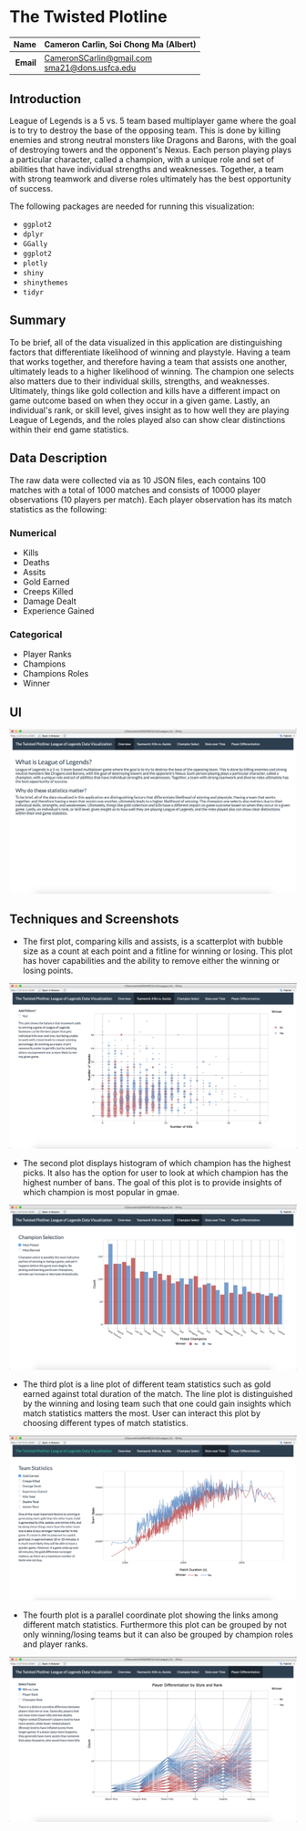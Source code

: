# The Twisted Plotline
| **Name**  | Cameron Carlin, Soi Chong Ma (Albert)  |
|----------:|:-------------|
| **Email** | CameronSCarlin@gmail.com <br /> sma21@dons.usfca.edu|

## Introduction

League of Legends is a 5 vs. 5 team based multiplayer game where the goal is to try to destroy the base of the opposing team. This is done by killing enemies and strong neutral monsters like Dragons and Barons, with the goal of destroying towers and the opponent's Nexus. Each person playing plays a particular character, called a champion, with a unique role and set of abilities that have individual strengths and weaknesses. Together, a team with strong teamwork and diverse roles ultimately has the best opportunity of success. 

The following packages are needed for running this visualization:

- `ggplot2`
- `dplyr`
- `GGally`
- `ggplot2`
- `plotly`
- `shiny`
- `shinythemes`
- `tidyr`

## Summary

To be brief, all of the data visualized in this application are distinguishing factors that differentiate likelihood of winning and playstyle. Having a team that works together, and therefore having a team that assists one another, ultimately leads to a higher likelihood of winning. The champion one selects also matters due to their individual skills, strengths, and weaknesses. Ultimately, things like gold collection and kills have a different impact on game outcome based on when they occur in a given game. Lastly, an individual's rank, or skill level, gives insight as to how well they are playing League of Legends, and the roles played also can show clear distinctions within their end game statistics.

## Data Description

The raw data were collected via as 10 JSON files, each contains 100 matches with a total of 1000 matches and consists of 10000 player observations (10 players per match). Each player observation has its match statistics as the following:

### Numerical

- Kills
- Deaths
- Assits
- Gold Earned
- Creeps Killed
- Damage Dealt
- Experience Gained

### Categorical

- Player Ranks
- Champions
- Champions Roles
- Winner

## UI

![IMAGE](viz1.png)

## Techniques and Screenshots

- The first plot, comparing kills and assists, is a scatterplot with bubble size as a count at each point and a fitline for winning or losing. This plot has hover capabilities and the ability to remove either the winning or losing points.

![IMAGE](viz2.png)

- The second plot displays histogram of which champion has the highest picks. It also has the option for user to look at which champion has the highest number of bans. The goal of this plot is to provide insights of which champion is most popular in gmae.

![IMAGE](viz3.png)

- The third plot is a line plot of different team statistics such as gold earned against total duration of the match. The line plot is distinguished by the winning and losing team such that one could gain insights which match statistics matters the most. User can interact this plot by choosing different types of match statistics.

![IMAGE](viz4.png)

- The fourth plot is a parallel coordinate plot showing the links among different match statistics. Furthermore this plot can be grouped by not only winning/losing teams but it can also be grouped by champion roles and player ranks.

![IMAGE](viz5.png)


